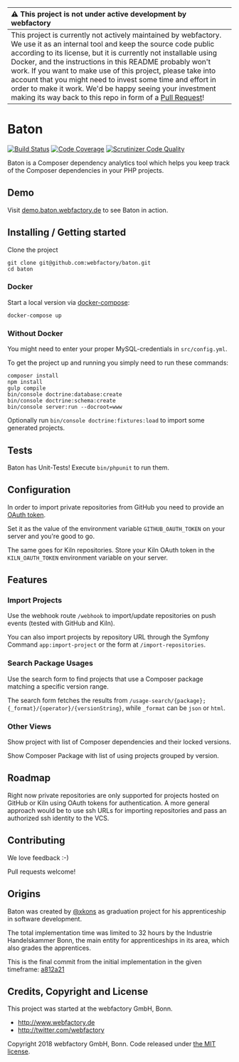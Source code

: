 | :warning: This project is not under active development by webfactory |
|:---------------------------------------------------------------------|
| This project is currently not actively maintained by webfactory. We use it as an internal tool and keep the source code public according to its license, but it is currently not installable using Docker, and the instructions in this README probably won't work. If you want to make use of this project, please take into account that you might need to invest some time and effort in order to make it work. We'd be happy seeing your investment making its way back to this repo in form of a [Pull Request](https://github.com/webfactory/baton/compare)! |

# Baton

[![Build Status](https://scrutinizer-ci.com/g/webfactory/baton/badges/build.png?b=master&s=a300eda908a21c2d2dc9ef1aadafcd118bd165f3)](https://scrutinizer-ci.com/g/webfactory/baton/build-status/master)
[![Code Coverage](https://scrutinizer-ci.com/g/webfactory/baton/badges/coverage.png?b=master&s=08865c7d8040b9dba1edb2e66ffc55ff8a32a5fd)](https://scrutinizer-ci.com/g/webfactory/baton/?branch=master)
[![Scrutinizer Code Quality](https://scrutinizer-ci.com/g/webfactory/baton/badges/quality-score.png?b=master&s=afdec476fd320d69b87e0c52427ba876c67addc8)](https://scrutinizer-ci.com/g/webfactory/baton/?branch=master)

Baton is a Composer dependency analytics tool which helps you keep track of the Composer dependencies in your PHP projects.


## Demo

Visit [demo.baton.webfactory.de](https://demo.baton.webfactory.de) to see Baton in action.

## Installing / Getting started

Clone the project

    git clone git@github.com:webfactory/baton.git
    cd baton

### Docker

Start a local version via [docker-compose](https://docs.docker.com/compose/):

    docker-compose up

### Without Docker

You might need to enter your proper MySQL-credentials in `src/config.yml`.

To get the project up and running you simply need to run these commands:

    composer install
    npm install
    gulp compile
    bin/console doctrine:database:create
    bin/console doctrine:schema:create
    bin/console server:run --docroot=www

Optionally run `bin/console doctrine:fixtures:load` to import some generated projects.

## Tests

Baton has Unit-Tests! Execute `bin/phpunit` to run them.

## Configuration

In order to import private repositories from GitHub you need to provide an [OAuth token](https://help.github.com/articles/creating-a-personal-access-token-for-the-command-line/).

Set it as the value of the environment variable `GITHUB_OAUTH_TOKEN` on your server and you're good to go.

The same goes for Kiln repositories. Store your Kiln OAuth token in the `KILN_OAUTH_TOKEN` environment variable on your server.

## Features

### Import Projects

Use the webhook route `/webhook` to import/update repositories on push events (tested with GitHub and Kiln).

You can also import projects by repository URL through the Symfony Command `app:import-project` or the form at `/import-repositories`.

### Search Package Usages

Use the search form to find projects that use a Composer package matching a specific version range.

The search form fetches the results from `/usage-search/{package};{_format}/{operator}/{versionString}`,
while `_format` can be `json` or `html`.

### Other Views

Show project with list of Composer dependencies and their locked versions.

Show Composer Package with list of using projects grouped by version.

## Roadmap

Right now private repositories are only supported for projects hosted on GitHub or Kiln using OAuth tokens for authentication.
A more general approach would be to use ssh URLs for importing repositories and pass an authorized ssh identity to the VCS.

## Contributing

We love feedback :-)

Pull requests welcome!

## Origins

Baton was created by [@xkons](https://github.com/xkons) as graduation project for his apprenticeship in software development.

The total implementation time was limited to 32 hours by the Industrie Handelskammer Bonn, the main entity for apprenticeships in its area, which also grades the apprentices.

This is the final commit from the initial implementation in the given timeframe: [a812a21](https://github.com/webfactory/baton/commit/a812a21)

## Credits, Copyright and License

This project was started at the webfactory GmbH, Bonn.

- <http://www.webfactory.de>
- <http://twitter.com/webfactory>

Copyright 2018 webfactory GmbH, Bonn. Code released under [the MIT license](LICENSE).
